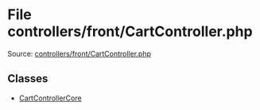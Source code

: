 File controllers/front/CartController.php
=========

Source: [controllers/front/CartController.php](https://github.com/PrestaShop/PrestaShop/blob/1.5.0.9/controllers/front/CartController.php)


Classes
-------

* [CartControllerCore](class.CartControllerCore.md)

